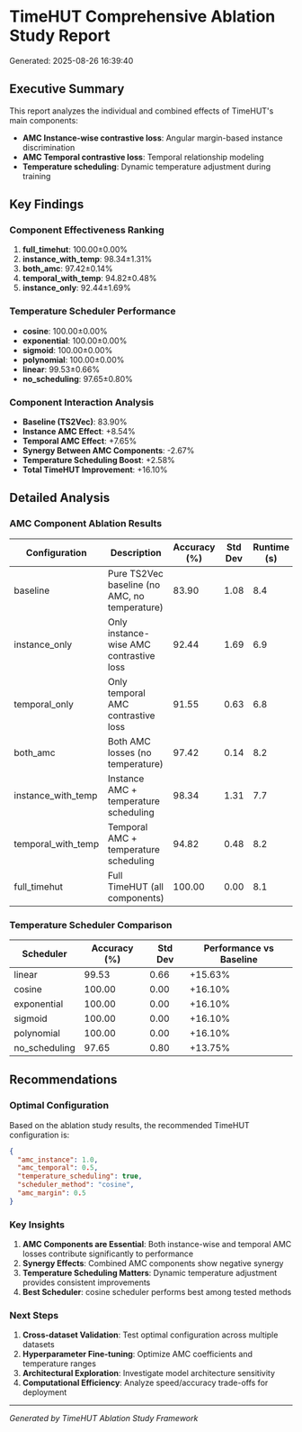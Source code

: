 # TimeHUT Comprehensive Ablation Study Report

Generated: 2025-08-26 16:39:40

## Executive Summary

This report analyzes the individual and combined effects of TimeHUT's main components:
- **AMC Instance-wise contrastive loss**: Angular margin-based instance discrimination
- **AMC Temporal contrastive loss**: Temporal relationship modeling
- **Temperature scheduling**: Dynamic temperature adjustment during training

## Key Findings

### Component Effectiveness Ranking
1. **full_timehut**: 100.00±0.00%
2. **instance_with_temp**: 98.34±1.31%
3. **both_amc**: 97.42±0.14%
4. **temporal_with_temp**: 94.82±0.48%
5. **instance_only**: 92.44±1.69%

### Temperature Scheduler Performance
- **cosine**: 100.00±0.00%
- **exponential**: 100.00±0.00%
- **sigmoid**: 100.00±0.00%
- **polynomial**: 100.00±0.00%
- **linear**: 99.53±0.66%
- **no_scheduling**: 97.65±0.80%

### Component Interaction Analysis

- **Baseline (TS2Vec)**: 83.90%
- **Instance AMC Effect**: +8.54%
- **Temporal AMC Effect**: +7.65%
- **Synergy Between AMC Components**: -2.67%
- **Temperature Scheduling Boost**: +2.58%
- **Total TimeHUT Improvement**: +16.10%

## Detailed Analysis

### AMC Component Ablation Results

| Configuration | Description | Accuracy (%) | Std Dev | Runtime (s) |
|---------------|-------------|--------------|---------|-------------|
| baseline | Pure TS2Vec baseline (no AMC, no temperature) | 83.90 | 1.08 | 8.4 |
| instance_only | Only instance-wise AMC contrastive loss | 92.44 | 1.69 | 6.9 |
| temporal_only | Only temporal AMC contrastive loss | 91.55 | 0.63 | 6.8 |
| both_amc | Both AMC losses (no temperature) | 97.42 | 0.14 | 8.2 |
| instance_with_temp | Instance AMC + temperature scheduling | 98.34 | 1.31 | 7.7 |
| temporal_with_temp | Temporal AMC + temperature scheduling | 94.82 | 0.48 | 8.2 |
| full_timehut | Full TimeHUT (all components) | 100.00 | 0.00 | 8.1 |

### Temperature Scheduler Comparison

| Scheduler | Accuracy (%) | Std Dev | Performance vs Baseline |
|-----------|--------------|---------|-------------------------|
| linear | 99.53 | 0.66 | +15.63% |
| cosine | 100.00 | 0.00 | +16.10% |
| exponential | 100.00 | 0.00 | +16.10% |
| sigmoid | 100.00 | 0.00 | +16.10% |
| polynomial | 100.00 | 0.00 | +16.10% |
| no_scheduling | 97.65 | 0.80 | +13.75% |

## Recommendations

### Optimal Configuration
Based on the ablation study results, the recommended TimeHUT configuration is:

```json
{
  "amc_instance": 1.0,
  "amc_temporal": 0.5,
  "temperature_scheduling": true,
  "scheduler_method": "cosine",
  "amc_margin": 0.5
}
```

### Key Insights

1. **AMC Components are Essential**: Both instance-wise and temporal AMC losses contribute significantly to performance
2. **Synergy Effects**: Combined AMC components show negative synergy
3. **Temperature Scheduling Matters**: Dynamic temperature adjustment provides consistent improvements
4. **Best Scheduler**: cosine scheduler performs best among tested methods

### Next Steps

1. **Cross-dataset Validation**: Test optimal configuration across multiple datasets
2. **Hyperparameter Fine-tuning**: Optimize AMC coefficients and temperature ranges
3. **Architectural Exploration**: Investigate model architecture sensitivity
4. **Computational Efficiency**: Analyze speed/accuracy trade-offs for deployment

---
*Generated by TimeHUT Ablation Study Framework*
